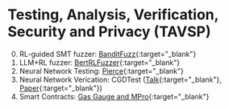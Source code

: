 # Testing, Analysis, Verification, Security and Privacy (TAVSP)

0. RL-guided SMT fuzzer: [BanditFuzz](https://banditfuzz.github.io){:target="_blank"}
0. LLM+RL fuzzer: [BertRLFuzzer](https://arxiv.org/abs/2305.12534){:target="_blank"}
0. Neural Network Testing: [Pierce](https://piercefuzzer.github.io/){:target="_blank"}
0. Neural Network Verication: CGDTest ([Talk](https://simons.berkeley.edu/talks/constrained-gradient-descent-algorithm-testing-neural-networks){:target="_blank"}, [Paper](https://arxiv.org/abs/2304.01826){:target="_blank"})
0. Smart Contracts: [Gas Gauge and MPro](https://smart-contract-analysis.github.io/website/){:target="_blank"}


